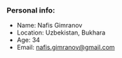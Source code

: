 ### Personal info:
* Name: Nafis Gimranov
* Location: Uzbekistan, Bukhara  
* Age: 34
* Email: nafis.gimranov@gmail.com
